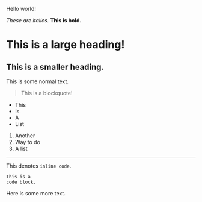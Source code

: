 Hello world!

*These are italics.* **This is bold.**

# This is a large heading!
## This is a smaller heading.

This is some normal text.

> This is a blockquote!

* This
* Is
* A
* List

1. Another
2. Way to do
3. A list

---

This denotes `inline code`.

```
This is a
code block.
```

Here is some more text.